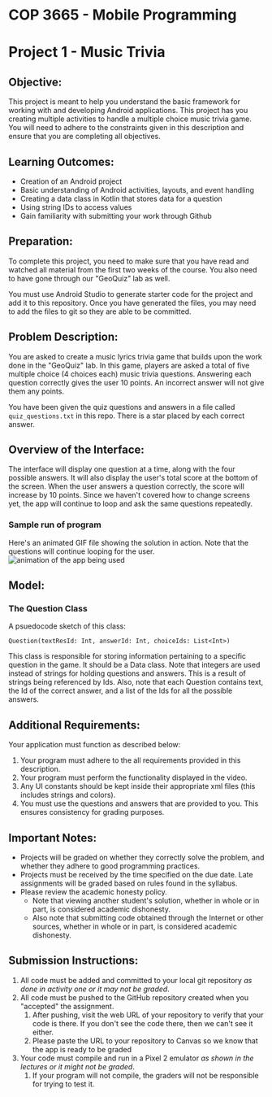 # COP 3665 - Mobile Programming

# Project 1 - Music Trivia

## Objective:

This project is meant to help you understand the basic framework for working with and developing Android applications. This project has you creating multiple activities to handle a multiple choice music trivia game. You will need to adhere to the constraints given in this description and ensure that you are completing all objectives. 

## Learning Outcomes:

- Creation of an Android project
- Basic understanding of Android activities, layouts, and event handling
- Creating a data class in Kotlin that stores data for a question
- Using string IDs to access values
- Gain familiarity with submitting your work through Github

## Preparation:

To complete this project, you need to make sure that you have read and watched all material from the first two weeks of the course. You also need to have gone through our "GeoQuiz" lab as well.

You must use Android Studio to generate starter code for the project and add it to this repository. Once you have generated the files, you may need to add the files to git so they are able to be committed.

## Problem Description:

You are asked to create a music lyrics trivia game that builds upon the work done in the "GeoQuiz" lab. In this game, players are asked a total of five multiple choice (4 choices each) music trivia questions. Answering each question correctly gives the user 10 points. An incorrect answer will not give them any points.

You have been given the quiz questions and answers in a file called `quiz_questions.txt` in this repo. There is a star placed by each correct answer.

## Overview of the Interface:

The interface will display one question at a time, along with the four possible answers. It will also display the user's total score at the bottom of the screen. When the user answers a question correctly, the score will increase by 10 points. Since we haven't covered how to change screens yet, the app will continue to loop and ask the same questions repeatedly.

### Sample run of program

Here's an animated GIF file showing the solution in action. Note that the questions will continue looping for the user.
![animation of the app being used](Project-1-demo.gif)

## Model:

### The Question Class

A psuedocode sketch of this class:
```
Question(textResId: Int, answerId: Int, choiceIds: List<Int>)
```

This class is responsible for storing information pertaining to a specific question in the game. It should be a Data class. Note that integers are used instead of strings for holding questions and answers. This is a result of strings being referenced by Ids. Also, note that each Question contains text, the Id of the correct answer, and a list of the Ids for all the possible answers.

## Additional Requirements:

Your application must function as described below:

1. Your program must adhere to the all requirements provided in this description.
2. Your program must perform the functionality displayed in the video.
3. Any UI constants should be kept inside their appropriate xml files (this includes strings and colors).
4. You must use the questions and answers that are provided to you. This ensures consistency for grading purposes. 

## Important Notes:

- Projects will be graded on whether they correctly solve the problem, and whether they adhere to good programming practices.
- Projects must be received by the time specified on the due date. Late assignments will be graded based on rules found in the syllabus.
- Please review the academic honesty policy.
  - Note that viewing another student's solution, whether in whole or in part, is considered academic dishonesty.
  - Also note that submitting code obtained through the Internet or other sources, whether in whole or in part, is considered academic dishonesty. 

## Submission Instructions:

1. All code must be added and committed to your local git repository *as done in activity one or it may not be graded*.
2. All code must be pushed to the GitHub repository created when you "accepted" the assignment.
   1. After pushing, visit the web URL of your repository to verify that your code is there.
      If you don't see the code there, then we can't see it either.
   2. Please paste the URL to your repository to Canvas so we know that the app is ready to be graded
3. Your code must compile and run in a Pixel 2 emulator *as shown in the lectures or it might not be graded*.
   1. If your program will not compile, the graders will not be responsible for trying to test it.

